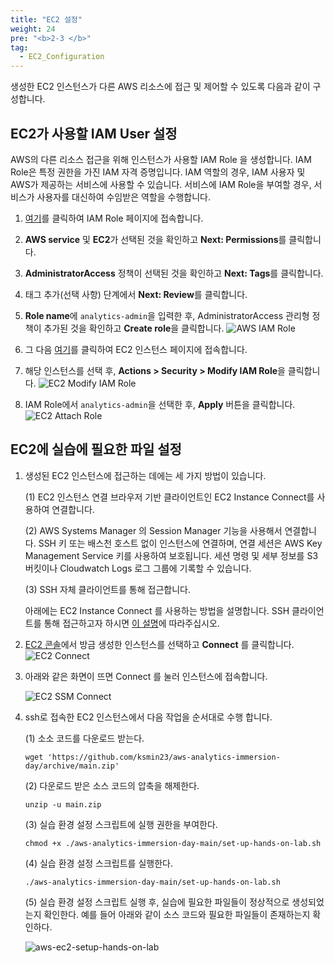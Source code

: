 ```yaml
---
title: "EC2 설정"
weight: 24
pre: "<b>2-3 </b>"
tag:
  - EC2_Configuration
---
```


생성한 EC2 인스턴스가 다른 AWS 리소스에 접근 및 제어할 수 있도록 다음과 같이 구성합니다.

## EC2가 사용할 IAM User 설정
AWS의 다른 리소스 접근을 위해 인스턴스가 사용할 IAM Role 을 생성합니다. IAM Role은 특정 권한을 가진 IAM 자격 증명입니다. IAM 역할의 경우, IAM 사용자 및 AWS가 제공하는 서비스에 사용할 수 있습니다. 서비스에 IAM Role을 부여할 경우, 서비스가 사용자를 대신하여 수임받은 역할을 수행합니다. 

1. [여기](https://console.aws.amazon.com/iam/home#/roles$new?step=type&commonUseCase=EC2%2BEC2&selectedUseCase=EC2&policies=arn:aws:iam::aws:policy%2FAdministratorAccess)를 클릭하여 IAM Role 페이지에 접속합니다.
2. **AWS service** 및 **EC2**가 선택된 것을 확인하고 **Next: Permissions**를 클릭합니다.
3. **AdministratorAccess** 정책이 선택된 것을 확인하고 **Next: Tags**를 클릭합니다.
4. 태그 추가(선택 사항) 단계에서 **Next: Review**를 클릭합니다.
5. **Role name**에 `analytics-admin`을 입력한 후, AdministratorAccess 관리형 정책이 추가된 것을 확인하고 **Create role**을 클릭합니다.
![AWS IAM Role](/analytics-on-aws/images/iam-role.png)

1. 그 다음 [여기](https://console.aws.amazon.com/ec2/v2/home#Instances:instanceState=running)를 클릭하여 EC2 인스턴스 페이지에 접속합니다.
2. 해당 인스턴스를 선택 후, **Actions > Security > Modify IAM Role**을 클릭합니다.
![EC2 Modify IAM Role](/analytics-on-aws/images/ec2-modify-iam-role.png)
1. IAM Role에서 `analytics-admin`을 선택한 후, **Apply** 버튼을 클릭합니다.
![EC2 Attach Role](/analytics-on-aws/images/ec2-role.png)

## EC2에 실습에 필요한 파일 설정
1. 생성된 EC2 인스턴스에 접근하는 데에는 세 가지 방법이 있습니다. 

    (1) EC2 인스턴스 연결 브라우저 기반 클라이언트인 EC2 Instance Connect를 사용하여 연결합니다.

    (2) AWS Systems Manager 의 Session Manager 기능을 사용해서 연결합니다. SSH 키 또는 배스천 호스트 없이 인스턴스에 연결하며, 연결 세션은 AWS Key Management Service 키를 사용하여 보호됩니다. 세션 명령 및 세부 정보를 S3 버킷이나 Cloudwatch Logs 로그 그룹에 기록할 수 있습니다.

    (3) SSH 자체 클라이언트를 통해 접근합니다.

    아래에는 EC2 Instance Connect 를 사용하는 방법을 설명합니다. SSH 클라이언트를 통해 접근하고자 하시면 [이 설명](https://docs.aws.amazon.com/ko_kr/AWSEC2/latest/UserGuide/AccessingInstancesLinux.html)에 따라주십시오.
2. [EC2 콘솔](https://console.aws.amazon.com/ec2/v2/home#Instances:instanceState=running)에서 방금 생성한 인스턴스를 선택하고 **Connect** 를 클릭합니다.
    ![EC2 Connect](/analytics-on-aws/images/ec2-connect.png)

3. 아래와 같은 화면이 뜨면 Connect 를 눌러 인스턴스에 접속합니다. 

    ![EC2 SSM Connect](/analytics-on-aws/images/ec2-ssm.png)

4. ssh로 접속한 EC2 인스턴스에서 다음 작업을 순서대로 수행 합니다.

    (1) 소소 코드를 다운로드 받는다. 
    ```shell script
    wget 'https://github.com/ksmin23/aws-analytics-immersion-day/archive/main.zip'
    ```
    (2) 다운로드 받은 소스 코드의 압축을 해제한다.
    ```shell script
    unzip -u main.zip
    ```
    (3) 실습 환경 설정 스크립트에 실행 권한을 부여한다.
    ```shell script
    chmod +x ./aws-analytics-immersion-day-main/set-up-hands-on-lab.sh
    ```
    (4) 실습 환경 설정 스크립트를 실행한다.
    ```shell script
    ./aws-analytics-immersion-day-main/set-up-hands-on-lab.sh
    ```
    (5) 실습 환경 설정 스크립트 실행 후, 실습에 필요한 파일들이 정상적으로 생성되었는지 확인한다. 
    예를 들어 아래와 같이 소스 코드와 필요한 파일들이 존재하는지 확인하다.
    
    ![aws-ec2-setup-hands-on-lab](/analytics-on-aws/images/aws-ec2-setup-hands-on-lab.png)

